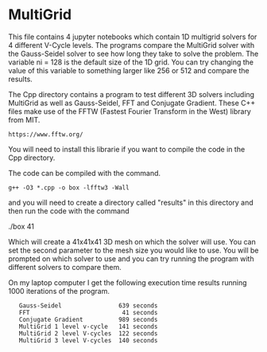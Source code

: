 # MultiGrid

This file contains 4 jupyter notebooks which contain 1D multigrid solvers for 4 different V-Cycle levels. The programs compare the MultiGrid solver
with the Gauss-Seidel solver to see how long they take to solve the problem. The variable ni = 128 is the default size of the 1D grid. 
You can try changing the value of this variable to something larger like 256 or 512 and compare the results.

The Cpp directory contains a program to test different 3D solvers including MultiGrid as well as Gauss-Seidel, FFT and Conjugate Gradient. 
These C++ files make use of the FFTW (Fastest Fourier Transform in the West) library from MIT.

    https://www.fftw.org/
    
You will need to install this librarie if you want to compile the code in the Cpp directory.

The code can be compiled with the command.

    g++ -O3 *.cpp -o box -lfftw3 -Wall
    
and you will need to create a directory called "results" in this directory and then run the code with the command

   ./box 41
   
Which will create a 41x41x41 3D mesh on which the solver will use. You can set the second parameter to the mesh size you would like to use.
You will be prompted on which solver to use and you can try running the program with different solvers to compare them.

On my laptop computer I get the following execution time results running 1000 iterations of the program.

       Gauss-Seidel                639 seconds
       FFT                          41 seconds
       Conjugate Gradient          989 seconds
       MultiGrid 1 level v-cycle   141 seconds
       MultiGrid 2 level V-cycles  122 seconds
       MultiGrid 3 level V-cycles  140 seconds

       
       

